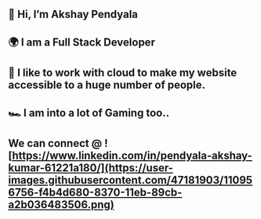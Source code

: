 ## 👋 Hi, I’m Akshay Pendyala<br>
## 🌍 I am a Full Stack Developer<br>
## 🚀 I like to work with cloud to make my website accessible to a huge number of people.<br>
## 🏎 I am into a lot of Gaming too..<br>

## We can connect @ ![https://www.linkedin.com/in/pendyala-akshay-kumar-61221a180/](https://user-images.githubusercontent.com/47181903/110956756-f4b4d680-8370-11eb-89cb-a2b036483506.png)




<!---
Akshay6890/Akshay6890 is a ✨ special ✨ repository because its `README.md` (this file) appears on your GitHub profile.
You can click the Preview link to take a look at your changes.
--->
